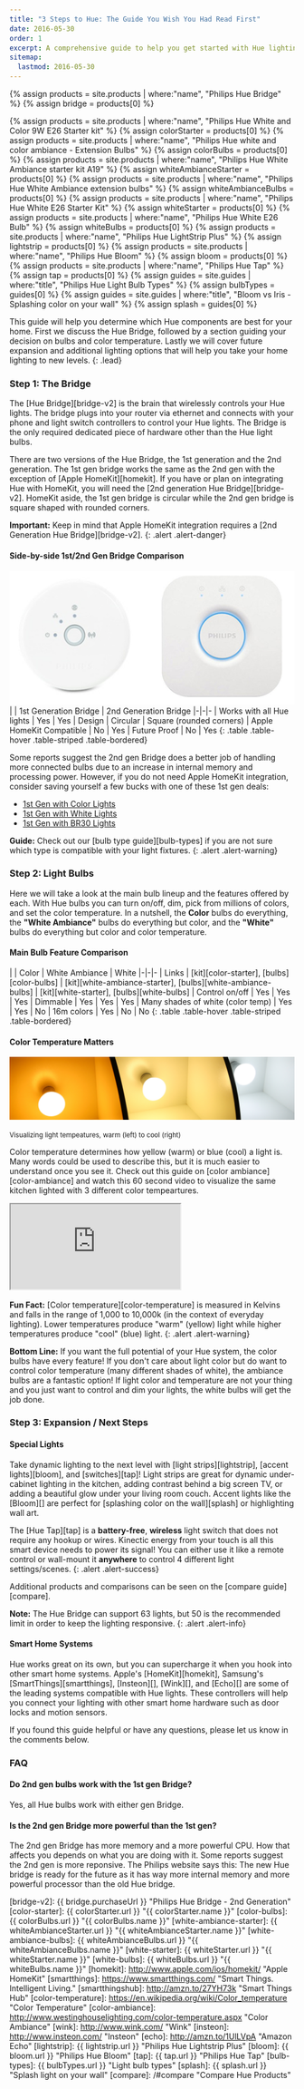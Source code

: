 ```yaml
---
title: "3 Steps to Hue: The Guide You Wish You Had Read First"
date: 2016-05-30
order: 1
excerpt: A comprehensive guide to help you get started with Hue lighting, kits, bulbs, color temperature, light switches, light strips, and accent lighting!
sitemap:
  lastmod: 2016-05-30
---
```


{% assign products = site.products | where:"name", "Philips Hue Bridge" %}
{% assign bridge = products[0] %}

{% assign products = site.products | where:"name", "Philips Hue White and Color 9W E26 Starter kit" %}
{% assign colorStarter = products[0] %}
{% assign products = site.products | where:"name", "Philips Hue white and color ambiance - Extension Bulbs" %}
{% assign colorBulbs = products[0] %}
{% assign products = site.products | where:"name", "Philips Hue White Ambiance starter kit A19" %}
{% assign whiteAmbianceStarter = products[0] %}
{% assign products = site.products | where:"name", "Philips Hue White Ambiance extension bulbs" %}
{% assign whiteAmbianceBulbs = products[0] %}
{% assign products = site.products | where:"name", "Philips Hue White E26 Starter Kit" %}
{% assign whiteStarter = products[0] %}
{% assign products = site.products | where:"name", "Philips Hue White E26 Bulb" %}
{% assign whiteBulbs = products[0] %}
{% assign products = site.products | where:"name", "Philips Hue LightStrip Plus" %}
{% assign lightstrip = products[0] %}
{% assign products = site.products | where:"name", "Philips Hue Bloom" %}
{% assign bloom = products[0] %}
{% assign products = site.products | where:"name", "Philips Hue Tap" %}
{% assign tap = products[0] %}
{% assign guides = site.guides | where:"title", "Philips Hue Light Bulb Types" %}
{% assign bulbTypes = guides[0] %}
{% assign guides = site.guides | where:"title", "Bloom vs Iris - Splashing color on your wall" %}
{% assign splash = guides[0] %}

This guide will help you determine which Hue components are best for your home. First we discuss the Hue Bridge, followed by a section guiding your decision on bulbs and color temperature. Lastly we will cover future expansion and additional lighting options that will help you take your home lighting to new levels.
{: .lead}

### Step 1: The Bridge

The [Hue Bridge][bridge-v2] is the brain that wirelessly controls your Hue lights. The bridge plugs into your router via ethernet and connects with your phone and light switch controllers to control your Hue lights. The Bridge is the only required dedicated piece of hardware other than the Hue light bulbs.

There are two versions of the Hue Bridge, the 1st generation and the 2nd generation. The 1st gen bridge works the same as the 2nd gen with the exception of [Apple HomeKit][homekit]. If you have or plan on integrating Hue with HomeKit, you will need the [2nd generation Hue Bridge][bridge-v2]. HomeKit aside, the 1st gen bridge is circular while the 2nd gen bridge is square shaped with rounded corners.

**Important:** Keep in mind that Apple HomeKit integration requires a [2nd Generation Hue Bridge][bridge-v2].
{: .alert .alert-danger}

#### Side-by-side 1st/2nd Gen Bridge Comparison

<img src="/images/guides/bridge-v1-v2.png" class="img-responsive" alt="Hue Bridge - 1st gen, 2nd gen" />

<div class="row">
<div class="col-sm-12">
<div class="table-responsive" markdown="1">
| | 1st Generation Bridge | 2nd Generation Bridge
|-|-|-
| Works with all Hue lights | Yes | Yes
| Design | Circular | Square (rounded corners)
| Apple HomeKit Compatible | No | Yes
| Future Proof | No | Yes
{: .table .table-hover .table-striped .table-bordered}
</div>
</div>
</div>

Some reports suggest the 2nd gen Bridge does a better job of handling more connected bulbs due to an increase in internal memory and processing power. However, if you do not need Apple HomeKit integration, consider saving yourself a few bucks with one of these 1st gen deals:

* [1st Gen with Color Lights][bridge-v1a]
* [1st Gen with White Lights][bridge-v1b]
* [1st Gen with BR30 Lights][bridge-v1c]

**Guide:** Check out our [bulb type guide][bulb-types] if you are not sure which type is compatible with your light fixtures.
{: .alert .alert-warning}

### Step 2: Light Bulbs

Here we will take a look at the main bulb lineup and the features offered by each. With Hue bulbs you can turn on/off, dim, pick from millions of colors, and set the color temperature. In a nutshell, the **Color** bulbs do everything, the **"White Ambiance"** bulbs do everything but color, and the **"White"** bulbs do everything but color and color temperature.

#### Main Bulb Feature Comparison

<div class="row">
<div class="col-sm-12">
<div class="table-responsive" markdown="1">
| | Color | White Ambiance | White
|-|-|-
| Links | [kit][color-starter], [bulbs][color-bulbs] | [kit][white-ambiance-starter], [bulbs][white-ambiance-bulbs] | [kit][white-starter], [bulbs][white-bulbs]
| Control on/off | Yes | Yes | Yes
| Dimmable | Yes | Yes | Yes
| Many shades of white (color temp) | Yes | Yes | No
| 16m colors | Yes | No | No
{: .table .table-hover .table-striped .table-bordered}
</div>
</div>
</div>

#### Color Temperature Matters

<img src="/images/guides/light-temperatures.png" class="img-responsive" alt="Hue Light Bulb Temperature" />

<small>Visualizing light tempeatures, warm (left) to cool (right)</small>

Color temperature determines how yellow (warm) or blue (cool) a light is. Many words could be used to describe this, but it is much easier to understand once you see it. Check out this guide on [color ambiance][color-ambiance] and watch this 60 second video to visualize the same kitchen lighted with 3 different color tempeartures.

<div class="embed-responsive embed-responsive-16by9">
    <iframe src="https://www.youtube.com/embed/FIWwsOf-4Os?rel=0" allowfullscreen></iframe>
</div>

**Fun Fact:** [Color temperature][color-temperature] is measured in Kelvins and falls in the range of 1,000 to 10,000k (in the context of everyday lighting). Lower temperatures produce "warm" (yellow) light while higher temperatures produce "cool" (blue) light.
{: .alert .alert-warning}

**Bottom Line:** If you want the full potential of your Hue system, the color bulbs have every feature! If you don't care about light color but do want to control color temperature (many different shades of white), the ambiance bulbs are a fantastic option! If light color and temperature are not your thing and you just want to control and dim your lights, the white bulbs will get the job done.

### Step 3: Expansion / Next Steps

#### Special Lights

Take dynamic lighting to the next level with [light strips][lightstrip], [accent lights][bloom], and [switches][tap]! Light strips are great for dynamic under-cabinet lighting in the kitchen, adding contrast behind a big screen TV, or adding a beautiful glow under your living room couch. Accent lights like the [Bloom][] are perfect for [splashing color on the wall][splash] or highlighting wall art.

The [Hue Tap][tap] is a **battery-free**, **wireless** light switch that does not require any hookup or wires. Kinectic energy from your touch is all this smart device needs to power its signal! You can either use it like a remote control or wall-mount it **anywhere** to control 4 different light settings/scenes.
{: .alert .alert-success}

Additional products and comparisons can be seen on the [compare guide][compare].

**Note:** The Hue Bridge can support 63 lights, but 50 is the recommended limit in order to keep the lighting responsive.
{: .alert .alert-info}

#### Smart Home Systems

Hue works great on its own, but you can supercharge it when you hook into other smart home systems. Apple's [HomeKit][homekit], Samsung's [SmartThings][smartthings], [Insteon][], [Wink][], and [Echo][] are some of the leading systems compatible with Hue lights. These controllers will help you connect your lighting with other smart home hardware such as door locks and motion sensors.

If you found this guide helpful or have any questions, please let us know in the comments below.

### FAQ

<div class="list-group">
  <a class="list-group-item">
    <h4 class="list-group-item-heading">Do 2nd gen bulbs work with the 1st gen Bridge?</h4>
    <p class="list-group-item-text">Yes, all Hue bulbs work with either gen Bridge.</p>
  </a>
  <a class="list-group-item">
    <h4 class="list-group-item-heading">Is the 2nd gen Bridge more powerful than the 1st gen?</h4>
    <p class="list-group-item-text">The 2nd gen Bridge has more memory and a more powerful CPU. How that affects you depends on what you are doing with it. Some reports suggest the 2nd gen is more reponsive. The Philips website says this: The new Hue bridge is ready for the future as it has way more internal memory and more powerful processor than the old Hue bridge.</p>
  </a>
</div>

[bridge-v1a]: http://amzn.to/1RHzHFV "Philips Hue Bridge - 1st Gen, Color"
[bridge-v1b]: http://amzn.to/1UBMspY "Philips Hue Bridge - 1st Gen, Hue Lux"
[bridge-v1c]: http://amzn.to/1VEgaNt "Philips Hue Bridge - 1st Gen, BR30"
[bridge-v2]: {{ bridge.purchaseUrl }} "Philips Hue Bridge - 2nd Generation"
[color-starter]: {{ colorStarter.url }} "{{ colorStarter.name }}"
[color-bulbs]: {{ colorBulbs.url }} "{{ colorBulbs.name }}"
[white-ambiance-starter]: {{ whiteAmbianceStarter.url }} "{{ whiteAmbianceStarter.name }}"
[white-ambiance-bulbs]: {{ whiteAmbianceBulbs.url }} "{{ whiteAmbianceBulbs.name }}"
[white-starter]: {{ whiteStarter.url }} "{{ whiteStarter.name }}"
[white-bulbs]: {{ whiteBulbs.url }} "{{ whiteBulbs.name }}"
[homekit]: http://www.apple.com/ios/homekit/ "Apple HomeKit"
[smartthings]: https://www.smartthings.com/ "Smart Things. Intelligent Living."
[smartthingshub]: http://amzn.to/27YH73k "Smart Things Hub"
[color-temperature]: https://en.wikipedia.org/wiki/Color_temperature "Color Temperature"
[color-ambiance]: http://www.westinghouselighting.com/color-temperature.aspx "Color Ambiance"
[wink]: http://www.wink.com/ "Wink"
[insteon]: http://www.insteon.com/ "Insteon"
[echo]: http://amzn.to/1UlLVpA "Amazon Echo"
[lightstrip]: {{ lightstrip.url }} "Philips Hue Lightstrip Plus"
[bloom]: {{ bloom.url }} "Philips Hue Bloom"
[tap]: {{ tap.url }} "Philips Hue Tap"
[bulb-types]: {{ bulbTypes.url }} "Light bulb types"
[splash]: {{ splash.url }} "Splash light on your wall"
[compare]: /#compare "Compare Hue Products"